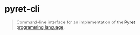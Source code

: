 # pyret-cli

> Command-line interface for an implementation of the
> [Pyret programming language](https://www.pyret.org).
